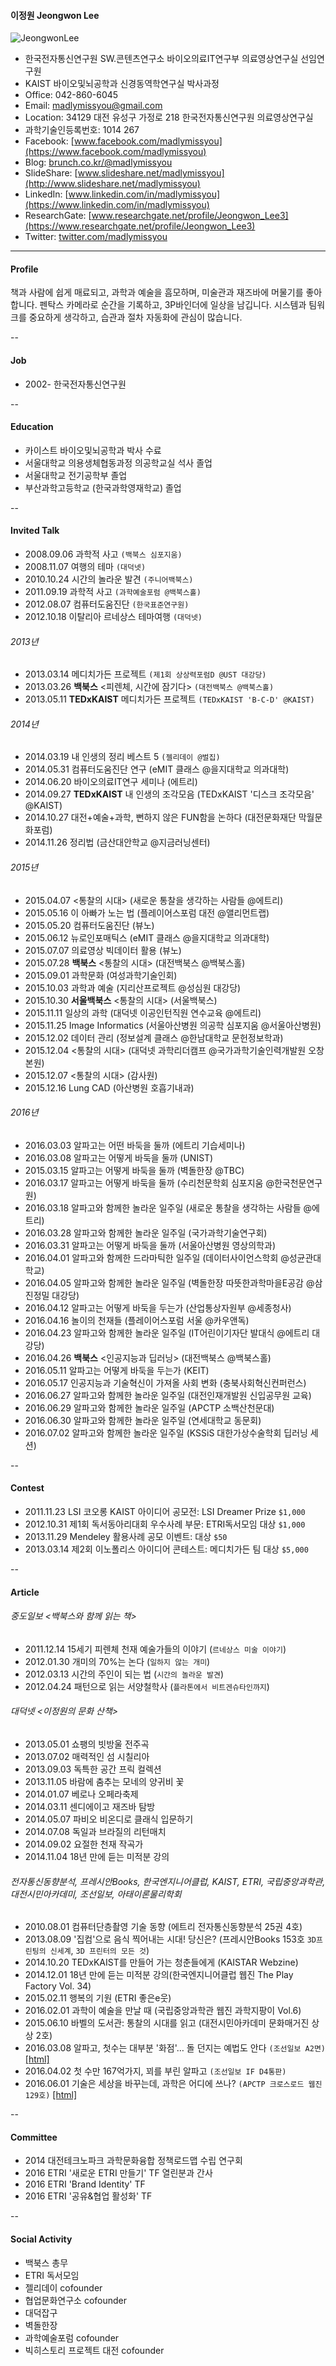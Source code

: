 #### 이정원 Jeongwon Lee
![JeongwonLee](/jeongwon_200.jpg)
* 한국전자통신연구원 SW.콘텐츠연구소 바이오의료IT연구부 의료영상연구실 선임연구원
* KAIST 바이오및뇌공학과 신경동역학연구실 박사과정
* Office: 042-860-6045
* Email: madlymissyou@gmail.com
* Location: 34129 대전 유성구 가정로 218 한국전자통신연구원 의료영상연구실
* 과학기술인등록번호: 1014 267
* Facebook: [www.facebook.com/madlymissyou](https://www.facebook.com/madlymissyou)
* Blog: [brunch.co.kr/@madlymissyou](https://brunch.co.kr/@madlymissyou)
* SlideShare: [www.slideshare.net/madlymissyou](http://www.slideshare.net/madlymissyou)
* LinkedIn: [www.linkedin.com/in/madlymissyou](https://www.linkedin.com/in/madlymissyou)
* ResearchGate: [www.researchgate.net/profile/Jeongwon_Lee3](https://www.researchgate.net/profile/Jeongwon_Lee3)
* Twitter: [twitter.com/madlymissyou](https://twitter.com/madlymissyou)
 
---
#### Profile
책과 사람에 쉽게 매료되고, 과학과 예술을 흠모하며, 미술관과 재즈바에 머물기를 좋아합니다. 
펜탁스 카메라로 순간을 기록하고, 3P바인더에 일상을 남깁니다. 
시스템과 팀워크를 중요하게 생각하고, 습관과 절차 자동화에 관심이 많습니다. 

--
#### Job
* 2002-     한국전자통신연구원

--
#### Education
* 카이스트 바이오및뇌공학과 박사 수료
* 서울대학교 의용생체협동과정 의공학교실 석사 졸업
* 서울대학교 전기공학부 졸업
* 부산과학고등학교 (한국과학영재학교) 졸업

--
#### Invited Talk
* 2008.09.06 과학적 사고 `(백북스 심포지움)`
* 2008.11.07 여행의 테마 `(대덕넷)`
* 2010.10.24 시간의 놀라운 발견 `(주니어백북스)`
* 2011.09.19 과학적 사고 `(과학예술포럼 @백북스홀)`
* 2012.08.07 컴퓨터도움진단 `(한국표준연구원)`
* 2012.10.18 이탈리아 르네상스 테마여행 `(대덕넷)`

###### 2013년
* 2013.03.14 메디치가든 프로젝트 `(제1회 상상력포럼D @UST 대강당)`
* 2013.03.26 **백북스** <피렌체, 시간에 잠기다> `(대전백북스 @백북스홀)`
* 2013.05.11 **TEDxKAIST** 메디치가든 프로젝트 `(TEDxKAIST 'B-C-D' @KAIST)`

###### 2014년
* 2014.03.19 내 인생의 정리 베스트 5 `(젤리데이 @벌집)`
* 2014.05.31 컴퓨터도움진단 연구 (eMIT 클래스 @을지대학교 의과대학)
* 2014.06.20 바이오의료IT연구 세미나 (에트리)
* 2014.09.27 **TEDxKAIST** 내 인생의 조각모음 (TEDxKAIST '디스크 조각모음' @KAIST)
* 2014.10.27 대전+예술+과학, 뻔하지 않은 FUN함을 논하다 (대전문화재단 막월문화포럼)
* 2014.11.26 정리법 (금산대안학교 @지금러닝센터)

###### 2015년
* 2015.04.07 <통찰의 시대> (새로운 통찰을 생각하는 사람들 @에트리)
* 2015.05.16 이 아빠가 노는 법 (플레이어스포럼 대전 @앨리먼트랩)
* 2015.05.20 컴퓨터도움진단 (뷰노)
* 2015.06.12 뉴로인포매틱스 (eMIT 클래스 @을지대학교 의과대학)
* 2015.07.07 의료영상 빅데이터 활용 (뷰노)
* 2015.07.28 **백북스** <통찰의 시대> (대전백북스 @백북스홀)
* 2015.09.01 과학문화 (여성과학기술인회)
* 2015.10.03 과학과 예술 (지리산프로젝트 @성심원 대강당)
* 2015.10.30 **서울백북스** <통찰의 시대> (서울백북스)
* 2015.11.11 일상의 과학 (대덕넷 이공인턴직원 연수교육 @에트리)
* 2015.11.25 Image Informatics (서울아산병원 의공학 심포지움 @서울아산병원)
* 2015.12.02 데이터 관리 (정보설계 클래스 @한남대학교 문헌정보학과)
* 2015.12.04 <통찰의 시대> (대덕넷 과학리더캠프 @국가과학기술인력개발원 오창본원)
* 2015.12.07 <통찰의 시대> (감사원)
* 2015.12.16 Lung CAD (아산병원 호흡기내과)

###### 2016년
* 2016.03.03 알파고는 어떤 바둑을 둘까 (에트리 기습세미나)
* 2016.03.08 알파고는 어떻게 바둑을 둘까 (UNIST)
* 2015.03.15 알파고는 어떻게 바둑을 둘까 (벽돌한장 @TBC)
* 2016.03.17 알파고는 어떻게 바둑을 둘까 (수리천문학회 심포지움 @한국천문연구원)
* 2016.03.18 알파고와 함께한 놀라운 일주일 (새로운 통찰을 생각하는 사람들 @에트리)
* 2016.03.28 알파고와 함께한 놀라운 일주일 (국가과학기술연구회)
* 2016.03.31 알파고는 어떻게 바둑을 둘까 (서울아산병원 영상의학과)
* 2016.04.01 알파고와 함께한 드라마틱한 일주일 (데이터사이언스학회 @성균관대학교)
* 2016.04.05 알파고와 함께한 놀라운 일주일 (벽돌한장 따뜻한과학마을E공감 @삼진정밀 대강당)
* 2016.04.12 알파고는 어떻게 바둑을 두는가 (산업통상자원부 @세종청사)
* 2016.04.16 놀이의 천재들 (플레이어스포럼 서울 @카우앤독)
* 2016.04.23 알파고와 함께한 놀라운 일주일 (IT어린이기자단 발대식 @에트리 대강당)
* 2016.04.26 **백북스** <인공지능과 딥러닝> (대전백북스 @백북스홀)
* 2016.05.11 알파고는 어떻게 바둑을 두는가 (KEIT)
* 2016.05.17 인공지능과 기술혁신이 가져올 사회 변화 (충북사회혁신컨퍼런스)
* 2016.06.27 알파고와 함께한 놀라운 일주일 (대전인재개발원 신입공무원 교육)
* 2016.06.29 알파고와 함께한 놀라운 일주일 (APCTP 소백산천문대)
* 2016.06.30 알파고와 함께한 놀라운 일주일 (연세대학교 동문회)
* 2016.07.02 알파고와 함께한 놀라운 일주일 (KSSiS 대한가상수술학회 딥러닝 세션)

--
#### Contest
* 2011.11.23 LSI 코오롱 KAIST 아이디어 공모전: LSI Dreamer Prize `$1,000`
* 2012.10.31 제1회 독서동아리대회 우수사례 부문: ETRI독서모임 대상 `$1,000`
* 2013.11.29 Mendeley 활용사례 공모 이벤트: 대상 `$50`
* 2013.03.14 제2회 이노폴리스 아이디어 콘테스트: 메디치가든 팀 대상 `$5,000`

--
#### Article

###### 중도일보 <백북스와 함께 읽는 책>
* 2011.12.14 15세기 피렌체 천재 예술가들의 이야기 (`르네상스 미술 이야기`)
* 2012.01.30 개미의 70%는 논다 (`일하지 않는 개미`)
* 2012.03.13 시간의 주인이 되는 법 (`시간의 놀라운 발견`)
* 2012.04.24 패턴으로 읽는 서양철학사 (`플라톤에서 비트겐슈타인까지`)

###### 대덕넷 <이정원의 문화 산책>
* 2013.05.01 쇼팽의 빗방울 전주곡
* 2013.07.02 매력적인 섬 시칠리아
* 2013.09.03 독특한 공간 프릭 컬렉션
* 2013.11.05 바람에 춤추는 모네의 양귀비 꽃
* 2014.01.07 베로나 오페라축제
* 2014.03.11 센디에이고 재즈바 탐방
* 2014.05.07 파비오 비온디로 클래식 입문하기
* 2014.07.08 독일과 브라질의 리턴매치
* 2014.09.02 요절한 천재 작곡가
* 2014.11.04 18년 만에 듣는 미적분 강의

###### 전자통신동향분석, 프레시안Books, 한국엔지니어클럽, KAIST, ETRI, 국립중앙과학관, 대전시민아카데미, 조선일보, 아태이론물리학회
* 2010.08.01 컴퓨터단층촬영 기술 동향 (에트리 전자통신동향분석 25권 4호)
* 2013.08.09 '집컴'으로 음식 찍어내는 시대! 당신은? (프레시안Books 153호 `3D프린팅의 신세계`, `3D 프린터의 모든 것`)
* 2014.10.20 TEDxKAIST를 만들어 가는 청춘들에게 (KAISTAR Webzine)
* 2014.12.01 18년 만에 듣는 미적분 강의(한국엔지니어클럽 웹진 The Play Factory Vol. 34)
* 2015.02.11 행복의 기원 (ETRI 좋은e웃)
* 2016.02.01 과학이 예술을 만날 때 (국립중앙과학관 웹진 과학지팡이 Vol.6)
* 2015.06.10 바벨의 도서관: 통찰의 시대를 읽고 (대전시민아카데미 문화매거진 상상 2호)
* 2016.03.08 알파고, 첫수는 대부분 '화점'… 돌 던지는 예법도 안다 `(조선일보 A2면)` [[html]](http://news.naver.com/main/read.nhn?mode=LSD&mid=sec&sid1=105&oid=023&aid=0003151523)
* 2016.04.02 첫 수만 167억가지, 꾀를 부린 알파고 `(조선일보 IF D4통판)`
* 2016.06.01 기술은 세상을 바꾸는데, 과학은 어디에 쓰나? `(APCTP 크로스로드 웹진 129호)` [[html]](https://www.facebook.com/crossroads.apctp/posts/822209387911626)

--
#### Committee
* 2014 대전테크노파크 과학문화융합 정책로드맵 수립 연구회
* 2016 ETRI '새로운 ETRI 만들기' TF 열린분과 간사
* 2016 ETRI 'Brand Identity' TF
* 2016 ETRI '공유&협업 활성화' TF

--
#### Social Activity
* 백북스 총무
* ETRI 독서모임
* 젤리데이 cofounder
* 협업문화연구소 cofounder
* 대덕잡구
* 벽돌한장
* 과학예술포럼 cofounder 
* 빅히스토리 프로젝트 대전 cofounder
